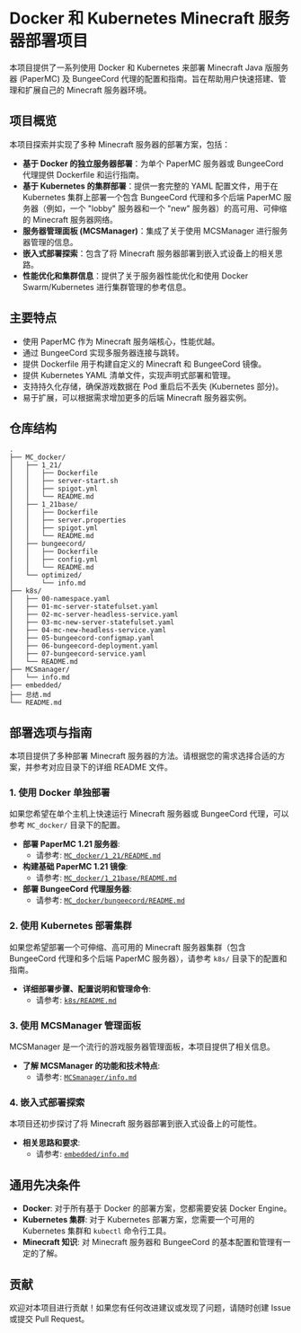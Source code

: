 # Docker 和 Kubernetes Minecraft 服务器部署项目 

本项目提供了一系列使用 Docker 和 Kubernetes 来部署 Minecraft Java 版服务器 (PaperMC) 及 BungeeCord 代理的配置和指南。旨在帮助用户快速搭建、管理和扩展自己的 Minecraft 服务器环境。

## 项目概览

本项目探索并实现了多种 Minecraft 服务器的部署方案，包括：

* **基于 Docker 的独立服务器部署**：为单个 PaperMC 服务器或 BungeeCord 代理提供 Dockerfile 和运行指南。
* **基于 Kubernetes 的集群部署**：提供一套完整的 YAML 配置文件，用于在 Kubernetes 集群上部署一个包含 BungeeCord 代理和多个后端 PaperMC 服务器（例如，一个 "lobby" 服务器和一个 "new" 服务器）的高可用、可伸缩的 Minecraft 服务器网络。
* **服务器管理面板 (MCSManager)**：集成了关于使用 MCSManager 进行服务器管理的信息。
* **嵌入式部署探索**：包含了将 Minecraft 服务器部署到嵌入式设备上的相关思路。
* **性能优化和集群信息**：提供了关于服务器性能优化和使用 Docker Swarm/Kubernetes 进行集群管理的参考信息。

## 主要特点

* 使用 PaperMC 作为 Minecraft 服务端核心，性能优越。
* 通过 BungeeCord 实现多服务器连接与跳转。
* 提供 Dockerfile 用于构建自定义的 Minecraft 和 BungeeCord 镜像。
* 提供 Kubernetes YAML 清单文件，实现声明式部署和管理。
* 支持持久化存储，确保游戏数据在 Pod 重启后不丢失 (Kubernetes 部分)。
* 易于扩展，可以根据需求增加更多的后端 Minecraft 服务器实例。

## 仓库结构

```
.
├── MC_docker/
│   ├── 1_21/
│   │   ├── Dockerfile
│   │   ├── server-start.sh
│   │   ├── spigot.yml
│   │   └── README.md
│   ├── 1_21base/
│   │   ├── Dockerfile
│   │   ├── server.properties
│   │   ├── spigot.yml
│   │   └── README.md
│   ├── bungeecord/
│   │   ├── Dockerfile
│   │   ├── config.yml
│   │   └── README.md
│   └── optimized/
│       └── info.md
├── k8s/
│   ├── 00-namespace.yaml
│   ├── 01-mc-server-statefulset.yaml
│   ├── 02-mc-server-headless-service.yaml
│   ├── 03-mc-new-server-statefulset.yaml
│   ├── 04-mc-new-headless-service.yaml
│   ├── 05-bungeecord-configmap.yaml
│   ├── 06-bungeecord-deployment.yaml
│   ├── 07-bungeecord-service.yaml
│   └── README.md
├── MCSmanager/
│   └── info.md
├── embedded/
├── 总结.md
└── README.md
```

## 部署选项与指南

本项目提供了多种部署 Minecraft 服务器的方法。请根据您的需求选择合适的方案，并参考对应目录下的详细 README 文件。

### 1. 使用 Docker 单独部署

如果您希望在单个主机上快速运行 Minecraft 服务器或 BungeeCord 代理，可以参考 `MC_docker/` 目录下的配置。

* **部署 PaperMC 1.21 服务器**:
    * 请参考: [`MC_docker/1_21/README.md`](MC_docker/1_21/README.md)
* **构建基础 PaperMC 1.21 镜像**:
    * 请参考: [`MC_docker/1_21base/README.md`](MC_docker/1_21base/README.md)
* **部署 BungeeCord 代理服务器**:
    * 请参考: [`MC_docker/bungeecord/README.md`](MC_docker/bungeecord/README.md)

### 2. 使用 Kubernetes 部署集群

如果您希望部署一个可伸缩、高可用的 Minecraft 服务器集群（包含 BungeeCord 代理和多个后端 PaperMC 服务器），请参考 `k8s/` 目录下的配置和指南。

* **详细部署步骤、配置说明和管理命令**:
    * 请参考: [`k8s/README.md`](k8s/README.md) 

### 3. 使用 MCSManager 管理面板

MCSManager 是一个流行的游戏服务器管理面板，本项目提供了相关信息。

* **了解 MCSManager 的功能和技术特点**:
    * 请参考: [`MCSmanager/info.md`](MCSmanager/info.md)

### 4. 嵌入式部署探索

本项目还初步探讨了将 Minecraft 服务器部署到嵌入式设备上的可能性。

* **相关思路和要求**:
    * 请参考: [`embedded/info.md`](embedded/info.md)

## 通用先决条件

* **Docker**: 对于所有基于 Docker 的部署方案，您都需要安装 Docker Engine。
* **Kubernetes 集群**: 对于 Kubernetes 部署方案，您需要一个可用的 Kubernetes 集群和 `kubectl` 命令行工具。
* **Minecraft 知识**: 对 Minecraft 服务器和 BungeeCord 的基本配置和管理有一定的了解。

## 贡献

欢迎对本项目进行贡献！如果您有任何改进建议或发现了问题，请随时创建 Issue 或提交 Pull Request。